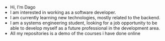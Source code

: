 - Hi, I’m Dago
- I am interested in working as a software developer.
- I am currently learning new technologies, mostly related to the backend.
- I am a systems engineering student, looking for a job opportunity
  to be able to develop myself as a future professional in the development area.
- All my repositories is a demo of the courses i have done online
